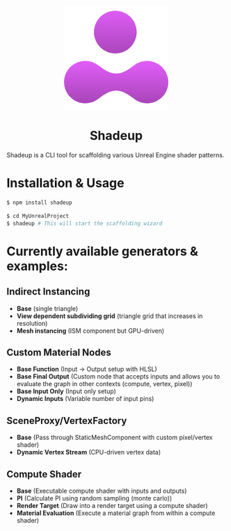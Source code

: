 <center>

![Logo](/resources/img/logo.png)

<h1>Shadeup</h1>

</center>

Shadeup is a CLI tool for scaffolding various Unreal Engine shader patterns.

# Installation & Usage

```sh
$ npm install shadeup
```

```sh
$ cd MyUnrealProject
$ shadeup # This will start the scaffolding wizard
```

# Currently available generators & examples:

## **Indirect Instancing**
* **Base** (single triangle)
* **View dependent subdividing grid** (triangle grid that increases in resolution)
* **Mesh instancing** (ISM component but GPU-driven)

## **Custom Material Nodes**

* **Base Function** (Input -> Output setup with HLSL)
* **Base Final Output** (Custom node that accepts inputs and allows you to evaluate the graph in other contexts (compute, vertex, pixel))
* **Base Input Only** (Input only setup)
* **Dynamic Inputs** (Variable number of input pins)

## **SceneProxy/VertexFactory** 
* **Base** (Pass through StaticMeshComponent with custom pixel/vertex shader)
* **Dynamic Vertex Stream** (CPU-driven vertex data)

## **Compute Shader**
* **Base** (Executable compute shader with inputs and outputs)
* **PI** (Calculate PI using random sampling (monte carlo))
* **Render Target** (Draw into a render target using a compute shader)
* **Material Evaluation** (Execute a material graph from within a compute shader)
